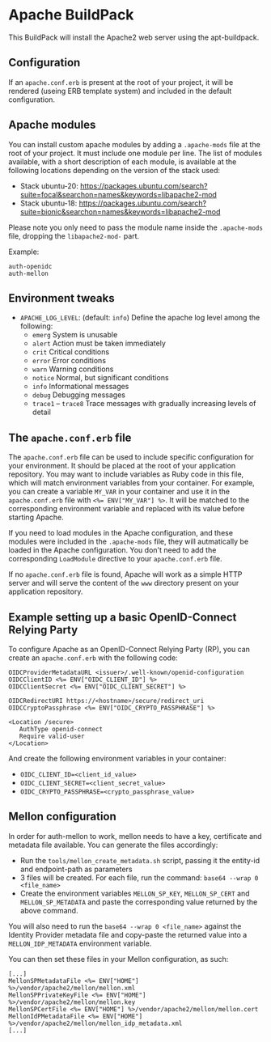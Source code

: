 # Apache BuildPack
This BuildPack will install the Apache2 web server using the apt-buildpack.

## Configuration

If an `apache.conf.erb` is present at the root of your project, it will be
rendered (useing ERB template system) and included in the default
configuration.

## Apache modules

You can install custom apache modules by adding a `.apache-mods` file at the root
of your project. It must include one module per line.
The list of modules available, with a short description of each module, is available at 
the following locations depending on the version of the stack used:
* Stack ubuntu-20: https://packages.ubuntu.com/search?suite=focal&searchon=names&keywords=libapache2-mod
* Stack ubuntu-18: https://packages.ubuntu.com/search?suite=bionic&searchon=names&keywords=libapache2-mod

Please note you only need to pass the module name inside the `.apache-mods` file, 
dropping the `libapache2-mod-` part.

Example:

```
auth-openidc
auth-mellon
```

## Environment tweaks

* `APACHE_LOG_LEVEL`: (default: `info`) Define the apache log level among the following:
  * `emerg`	System is unusable
  * `alert`	Action must be taken immediately
  * `crit`	Critical conditions
  * `error`	Error conditions
  * `warn`	Warning conditions
  * `notice`	Normal, but significant conditions
  * `info`	Informational messages
  * `debug`	Debugging messages
  * `trace1` – `trace8` Trace messages with gradually increasing levels of detail

## The `apache.conf.erb` file

The `apache.conf.erb` file can be used to include specific configuration for your
environment. It should be placed at the root of your application repository.
You may want to include variables as Ruby code in this file, which will
match environment variables from your container.
For example, you can create a variable `MY_VAR` in your container and use it in the
`apache.conf.erb` file with `<%= ENV["MY_VAR"] %>`. It will be matched to the corresponding 
environment variable and replaced with its value before starting Apache.

If you need to load modules in the Apache configuration, and these modules were included
in the `.apache-mods` file, they will autmatically be loaded in the Apache configuration.
You don't need to add the corresponding `LoadModule` directive to your `apache.conf.erb` 
file.

If no `apache.conf.erb` file is found, Apache will work as a simple HTTP server and will
serve the content of the `www` directory present on your application repository.

## Example setting up a basic OpenID-Connect Relying Party

To configure Apache as an OpenID-Connect Relying Party (RP), you can create an 
`apache.conf.erb` with the following code:

```
OIDCProviderMetadataURL <issuer>/.well-known/openid-configuration
OIDCClientID <%= ENV["OIDC_CLIENT_ID"] %>
OIDCClientSecret <%= ENV["OIDC_CLIENT_SECRET"] %>

OIDCRedirectURI https://<hostname>/secure/redirect_uri
OIDCCryptoPassphrase <%= ENV["OIDC_CRYPTO_PASSPHRASE"] %>

<Location /secure>
   AuthType openid-connect
   Require valid-user
</Location>
```
And create the following environment variables in your container:
* `OIDC_CLIENT_ID=<client_id_value>`
* `OIDC_CLIENT_SECRET=<client_secret_value>`
* `OIDC_CRYPTO_PASSPHRASE=<crypto_passphrase_value>`

## Mellon configuration

In order for auth-mellon to work, mellon needs to have a key, certificate and metadata file available.
You can generate the files accordingly:
* Run the `tools/mellon_create_metadata.sh` script, passing it the entity-id and endpoint-path as parameters
* 3 files will be created. For each file, run the command: `base64 --wrap 0 <file_name>`
* Create the environment variables `MELLON_SP_KEY`, `MELLON_SP_CERT` and `MELLON_SP_METADATA` and paste the corresponding value returned by the above command.

You will also need to run the `base64 --wrap 0 <file_name>` against the Identity Provider metadata file and copy-paste the returned value into a `MELLON_IDP_METADATA` environment variable.

You can then set these files in your Mellon configuration, as such:
```
[...]
MellonSPMetadataFile <%= ENV["HOME"] %>/vendor/apache2/mellon/mellon.xml
MellonSPPrivateKeyFile <%= ENV["HOME"] %>/vendor/apache2/mellon/mellon.key
MellonSPCertFile <%= ENV["HOME"] %>/vendor/apache2/mellon/mellon.cert
MellonIdPMetadataFile <%= ENV["HOME"] %>/vendor/apache2/mellon/mellon_idp_metadata.xml
[...]
```
